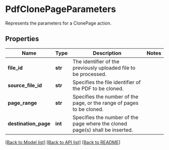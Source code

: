 # PdfClonePageParameters

Represents the parameters for a ClonePage action.
## Properties
Name | Type | Description | Notes
------------ | ------------- | ------------- | -------------
**file_id** | **str** | The identifier of the previously uploaded file to be processed. | 
**source_file_id** | **str** | Specifies the file identifier of the PDF to be cloned. | 
**page_range** | **str** | Specifies the number of the page, or the range of pages to be cloned. | 
**destination_page** | **int** | Specifies the number of the page where the cloned page(s) shall be inserted. | 

[[Back to Model list]](../README.md#documentation-for-models) [[Back to API list]](../README.md#documentation-for-api-endpoints) [[Back to README]](../README.md)


